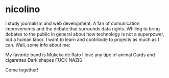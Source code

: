 # nicolino
I study journalism and web development. A fan of comunication improvements and the debate that surrounds data rights. Whiling to bring debates to the public in general about how technology is not a superpower, but a human labor. I want to learn and contribute to projects as much as I can.
Well, some info about me:

My favorite band is Mukeka de Rato
I love any tipe of animal
Cards and cigarettes
Dark shapes
FUCK NAZIS

Come together!
